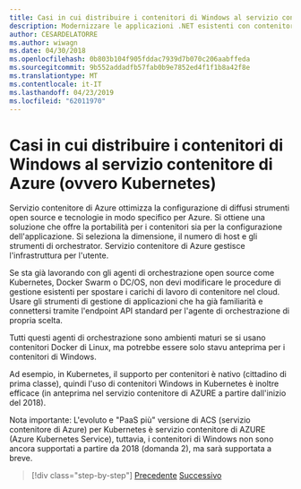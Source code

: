 ```yaml
---
title: Casi in cui distribuire i contenitori di Windows al servizio contenitore di Azure (ovvero Kubernetes)
description: Modernizzare le applicazioni .NET esistenti con contenitori Windows e il Cloud di Azure | Casi in cui distribuire i contenitori di Windows al servizio contenitore di Azure (ovvero Kubernetes)
author: CESARDELATORRE
ms.author: wiwagn
ms.date: 04/30/2018
ms.openlocfilehash: 0b803b104f905fddac7939d7b070c206aabffeda
ms.sourcegitcommit: 9b552addadfb57fab0b9e7852ed4f1f1b8a42f8e
ms.translationtype: MT
ms.contentlocale: it-IT
ms.lasthandoff: 04/23/2019
ms.locfileid: "62011970"
---
```

# <a name="when-to-deploy-windows-containers-to-azure-container-service-that-is-kubernetes"></a>Casi in cui distribuire i contenitori di Windows al servizio contenitore di Azure (ovvero Kubernetes)

Servizio contenitore di Azure ottimizza la configurazione di diffusi strumenti open source e tecnologie in modo specifico per Azure. Si ottiene una soluzione che offre la portabilità per i contenitori sia per la configurazione dell'applicazione. Si seleziona la dimensione, il numero di host e gli strumenti di orchestrator. Servizio contenitore di Azure gestisce l'infrastruttura per l'utente.

Se sta già lavorando con gli agenti di orchestrazione open source come Kubernetes, Docker Swarm o DC/OS, non devi modificare le procedure di gestione esistenti per spostare i carichi di lavoro di contenitore nel cloud. Usare gli strumenti di gestione di applicazioni che ha già familiarità e connettersi tramite l'endpoint API standard per l'agente di orchestrazione di propria scelta.

Tutti questi agenti di orchestrazione sono ambienti maturi se si usano contenitori Docker di Linux, ma potrebbe essere solo stavu anteprima per i contenitori di Windows.

Ad esempio, in Kubernetes, il supporto per contenitori è nativo (cittadino di prima classe), quindi l'uso di contenitori Windows in Kubernetes è inoltre efficace (in anteprima nel servizio contenitore di AZURE a partire dall'inizio del 2018).

Nota importante: L'evoluto e "PaaS più" versione di ACS (servizio contenitore di Azure) per Kubernetes è servizio contenitore di AZURE (Azure Kubernetes Service), tuttavia, i contenitori di Windows non sono ancora supportati a partire da 2018 (domanda 2), ma sarà supportata a breve.

>[!div class="step-by-step"]
>[Precedente](when-to-deploy-windows-containers-to-service-fabric.md)
>[Successivo](choosing-azure-compute-options-for-container-based-applications.md)